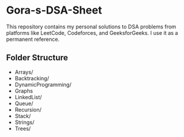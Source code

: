 # Gora-s-DSA-Sheet

This repository contains my personal solutions to DSA problems from platforms like LeetCode, Codeforces, and GeeksforGeeks. I use it as a permanent reference.

## Folder Structure

- Arrays/
- Backtracking/
- DynamicProgramming/
- Graphs
- LinkedList/
- Queue/
- Recursion/
- Stack/
- Strings/
- Trees/


